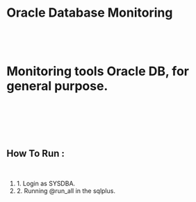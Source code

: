 <h1> Oracle Database Monitoring<h1> <br>
<p>Monitoring tools Oracle DB, for general purpose.</p><br><br>
<h2>How To Run :</h2><br>
<ol>
  <li>1. Login as SYSDBA.</li>
  <li>2. Running @run_all in the sqlplus.</li>
</ol>
